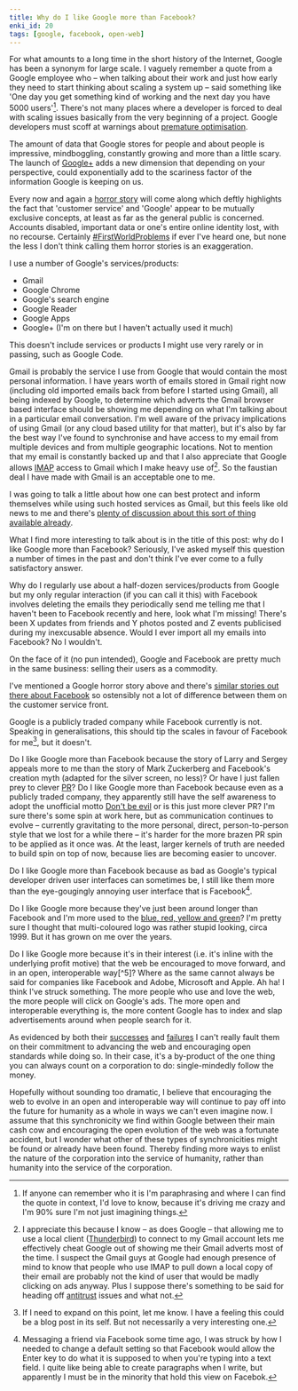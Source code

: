 ```yaml
---
title: Why do I like Google more than Facebook?
enki_id: 20
tags: [google, facebook, open-web]
---
```

For what amounts to a long time in the short history of the Internet, Google has been a synonym for large scale. I vaguely remember a quote from a Google employee who – when talking about their work and just how early they need to start thinking about scaling a system up – said something like 'One day you get something kind of working and the next day you have 5000 users'[^1]. There's not many places where a developer is forced to deal with scaling issues basically from the very beginning of a project. Google developers must scoff at warnings about [premature optimisation](http://c2.com/cgi/wiki?PrematureOptimization).<!--more-->

The amount of data that Google stores for people and about people is impressive, mindboggling, constantly growing and more than a little scary. The launch of [Google+](http://en.wikipedia.org/wiki/Google%2B) adds a new dimension that depending on your perspective, could exponentially add to the scariness factor of the information Google is keeping on us.

Every now and again a [horror story](http://consumerist.com/2011/07/google-deletes-last-7-years-of-users-digital-life-shrugs.html) will come along which deftly highlights the fact that 'customer service' and 'Google' appear to be mutually exclusive concepts, at least as far as the general public is concerned. Accounts disabled, important data or one's entire online identity lost, with no recourse. Certainly [#FirstWorldProblems](http://twitter.com/#!/search/%23firstworldproblems) if ever I've heard one, but none the less I don't think calling them horror stories is an exaggeration.

I use a number of Google's services/products:

- Gmail
- Google Chrome
- Google's search engine
- Google Reader
- Google Apps
- Google+ (I'm on there but I haven't actually used it much)

This doesn't include services or products I might use very rarely or in passing, such as Google Code.

Gmail is probably the service I use from Google that would contain the most personal information. I have years worth of emails stored in Gmail right now (including old imported emails back from before I started using Gmail), all being indexed by Google, to determine which adverts the Gmail browser based interface should be showing me depending on what I'm talking about in a particular email conversation. I'm well aware of the privacy implications of using Gmail (or any cloud based utility for that matter), but it's also by far the best way I've found to synchronise and have access to my email from multiple devices and from multiple geographic locations. Not to mention that my email is constantly backed up and that I also appreciate that Google allows [IMAP](http://en.wikipedia.org/wiki/IMAP) access to Gmail which I make heavy use of[^2]. So the faustian deal I have made with Gmail is an acceptable one to me.

I was going to talk a little about how one can best protect and inform themselves while using such hosted services as Gmail, but this feels like old news to me and there's [plenty of discussion about this sort of thing available already](http://news.ycombinator.com/item?id=2794529).

What I find more interesting to talk about is in the title of this post: why do I like Google more than Facebook? Seriously, I've asked myself this question a number of times in the past and don't think I've ever come to a fully satisfactory answer.

Why do I regularly use about a half-dozen services/products from Google but my only regular interaction (if you can call it this) with Facebook involves deleting the emails they periodically send me telling me that I haven't been to Facebook recently and here, look what I'm missing! There's been X updates from friends and Y photos posted and Z events publicised during my inexcusable absence. Would I ever import all my emails into Facebook? No I wouldn't.

On the face of it (no pun intended), Google and Facebook are pretty much in the same business: selling their users as a commodity.

I've mentioned a Google horror story above and there's [similar stories out there about Facebook](http://www.jeffbullas.com/2011/05/03/suspended-from-faceboook-5-facebook-horror-stories/) so ostensibly not a lot of difference between them on the customer service front.

Google is a publicly traded company while Facebook currently is not. Speaking in generalisations, this should tip the scales in favour of Facebook for me[^3], but it doesn't.

Do I like Google more than Facebook because the story of Larry and Sergey appeals more to me than the story of Mark Zuckerberg and Facebook's creation myth (adapted for the silver screen, no less)? Or have I just fallen prey to clever [PR](http://en.wikipedia.org/wiki/Public_relations)? Do I like Google more than Facebook because even as a publicly traded company, they apparently still have the self awareness to adopt the unofficial motto [Don't be evil](http://en.wikipedia.org/wiki/Don%27t_be_evil) or is this just more clever PR? I'm sure there's some spin at work here, but as communication continues to evolve – currently gravitating to the more personal, direct, person-to-person style that we lost for a while there – it's harder for the more brazen PR spin to be applied as it once was. At the least, larger kernels of truth are needed to build spin on top of now, because lies are becoming easier to uncover.

Do I like Google more than Facebook because as bad as Google's typical developer driven user interfaces can sometimes be, I still like them more than the eye-gougingly annoying user interface that is Facebook[^4].

Do I like Google more because they've just been around longer than Facebook and I'm more used to the [blue, red, yellow and green](http://en.wikipedia.org/wiki/Google_logo)? I'm pretty sure I thought that multi-coloured logo was rather stupid looking, circa 1999. But it has grown on me over the years.

Do I like Google more because it's in their interest (i.e. it's inline with the underlying profit motive) that the web be encouraged to move forward, and in an open, interoperable way[^5]? Where as the same cannot always be said for companies like Facebook and Adobe, Microsoft and Apple. Ah ha! I think I've struck something. The more people who use and love the web, the more people will click on Google's ads. The more open and interoperable everything is, the more content Google has to index and slap advertisements around when people search for it.

As evidenced by both their [successes](http://en.wikipedia.org/wiki/Google_chrome) and [failures](http://en.wikipedia.org/wiki/Google_wave) I can't really fault them on their commitment to advancing the web and encouraging open standards while doing so. In their case, it's a by-product of the one thing you can always count on a corporation to do: single-mindedly follow the money.

Hopefully without sounding too dramatic, I believe that encouraging the web to evolve in an open and interoperable way will continue to pay off into the future for humanity as a whole in ways we can't even imagine now. I assume that this synchronicity we find within Google between their main cash cow and encouraging the open evolution of the web was a fortunate accident, but I wonder what other of these types of synchronicities might be found or already have been found. Thereby finding more ways to enlist the nature of the corporation into the service of humanity, rather than humanity into the service of the corporation.

[^1]: If anyone can remember who it is I'm paraphrasing and where I can find the quote in context, I'd love to know, because it's driving me crazy and I'm 90% sure I'm not just imagining things.

[^2]: I appreciate this because I know – as does Google – that allowing me to use a local client ([Thunderbird](http://en.wikipedia.org/wiki/Mozilla_Thunderbird)) to connect to my Gmail account lets me effectively cheat Google out of showing me their Gmail adverts most of the time. I suspect the Gmail guys at Google had enough presence of mind to know that people who use IMAP to pull down a local copy of their email are probably not the kind of user that would be madly clicking on ads anyway. Plus I suppose there's something to be said for heading off [antitrust](http://en.wikipedia.org/wiki/Competition_law) issues and what not.

[^3]: If I need to expand on this point, let me know. I have a feeling this could be a blog post in its self. But not necessarily a very interesting one.

[^4]: Messaging a friend via Facebook some time ago, I was struck by how I needed to change a default setting so that Facebook would allow the Enter key to do what it is supposed to when you're typing into a text field. I quite like being able to create paragraphs when I write, but apparently I must be in the minority that hold this view on Facebok.

